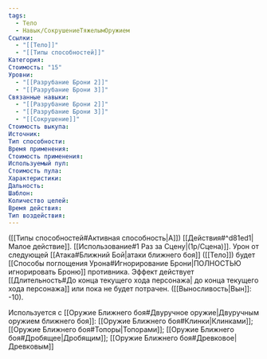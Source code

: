 ```yaml
---
tags:
  - Тело
  - Навык/СокрушениеТяжелымОружием
Ссылки:
  - "[[Тело]]"
  - "[[Типы способностей]]"
Категория: 
Стоимость: "15"
Уровни:
  - "[[Разрубание Брони 2]]"
  - "[[Разрубание Брони 3]]"
Связанные навыки:
  - "[[Разрубание Брони 2]]"
  - "[[Разрубание Брони 3]]"
  - "[[Сокрушение]]"
Стоимость выкупа:
Источник:
Тип способности:
Время применения:
Стоимость применения:
Используемый пул:
Стоимость пула:
Характеристики:
Дальность:
Шаблон:
Количество целей:
Время действия:
Тип воздействия:
---
```

([[Типы способностей#Активная способность|А]]) [[Действия#^d81ed1|Малое действие]]. [[Использование#1 Раз за Сцену|(1р/Сцена)]]. Урон от следующей [[Атака#Ближний Бой|атаки ближнего боя]] ([[Тело]]) будет [[Способы поглощения Урона#Игнорирование Брони|ПОЛНОСТЬЮ игнорировать Броню]] противника. Эффект действует [[Длительность#До конца текущего хода персонажа| до конца текущего хода персонажа]] или пока не будет потрачен. ([[Выносливость|Вын]]: -10).

Используется с [[Оружие Ближнего боя#Двуручное оружие|Двуручным оружием ближнего боя]]: [[Оружие Ближнего боя#Клинки|Клинками]]; [[Оружие Ближнего боя#Топоры|Топорами]]; [[Оружие Ближнего боя#Дробящее|Дробящим]]; [[Оружие Ближнего боя#Древковое|Древковым]]


